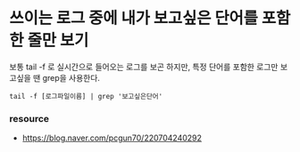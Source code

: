 # 쓰이는 로그 중에 내가 보고싶은 단어를 포함한 줄만 보기

보통 tail -f 로 실시간으로 들어오는 로그를 보곤 하지만, 특정 단어를 포함한 로그만 보고싶을 땐 grep을 사용한다.

```
tail -f [로그파일이름] | grep '보고싶은단어'
```

### resource
- https://blog.naver.com/pcgun70/220704240292